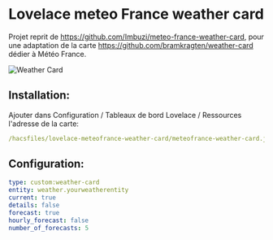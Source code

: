 # Lovelace meteo France weather card

Projet reprit de https://github.com/Imbuzi/meteo-france-weather-card, pour une adaptation de la carte https://github.com/bramkragten/weather-card dédier à Météo France.

![Weather Card](https://github.com/Axellum/weather-card/blob/Meteo-France/weather-card.gif.png?raw=true)

## Installation:

Ajouter dans Configuration / Tableaux de bord Lovelace / Ressources l'adresse de la carte:

```yaml
/hacsfiles/lovelace-meteofrance-weather-card/meteofrance-weather-card.js
```

## Configuration:

```yaml
type: custom:weather-card
entity: weather.yourweatherentity
current: true
details: false
forecast: true
hourly_forecast: false
number_of_forecasts: 5
```
